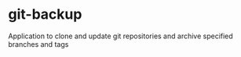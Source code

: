 # git-backup
Application to clone and update git repositories and archive specified branches and tags
